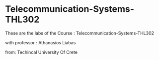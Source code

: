 # Telecommunication-Systems-THL302
These are the labs of the Course : Telecommunication-Systems-THL302

with professor : Athanasios Liabas

from: Techincal University Of Crete

